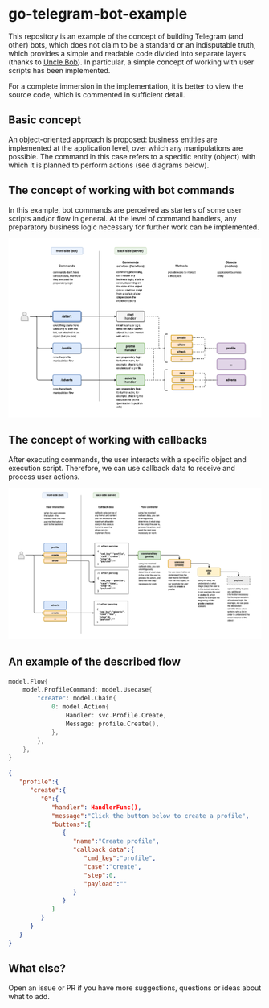 # go-telegram-bot-example

This repository is an example of the concept of building Telegram (and other) bots, which does not claim to be a standard or an indisputable truth, which provides a simple and readable code divided into separate layers (thanks to [Uncle Bob](https://blog.cleancoder.com/uncle-bob/2012/08/13/the-clean-architecture.html)). In particular, a simple concept of working with user scripts has been implemented.  

For a complete immersion in the implementation, it is better to view the source code, which is commented in sufficient detail.

## Basic concept

An object-oriented approach is proposed: business entities are implemented at the application level, over which any manipulations are possible. The command in this case refers to a specific entity (object) with which it is planned to perform actions (see diagrams below).

## The concept of working with bot commands

In this example, bot commands are perceived as starters of some user scripts and/or flow in general. At the level of command handlers, any preparatory business logic necessary for further work can be implemented.

![alt text](assets/schemes-commands.png)

## The concept of working with callbacks

After executing commands, the user interacts with a specific object and execution script. Therefore, we can use callback data to receive and process user actions.

![alt text](assets/schemes-callbacks.png)

## An example of the described flow

```go
model.Flow{
	model.ProfileCommand: model.Usecase{
		"create": model.Chain{
			0: model.Action{
				Handler: svc.Profile.Create,
				Message: profile.Create(),
			},
		},
	},
}
```
```json
{
   "profile":{
      "create":{
         "0":{
            "handler": HandlerFunc(),
            "message":"Click the button below to create a profile",
            "buttons":[
               {
                  "name":"Create profile",
                  "callback_data":{
                     "cmd_key":"profile",
                     "case":"create",
                     "step":0,
                     "payload":""
                  }
               }
            ]
         }
      }
   }
}
```

## What else?

Open an issue or PR if you have more suggestions, questions or ideas about what to add.
